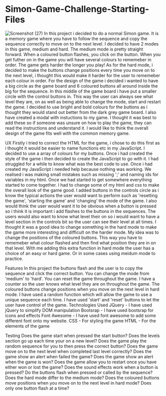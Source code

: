 # Simon-Game-Challenge-Starting-Files
![Screenshot (27)](https://github.com/sagar5771/Simon-Game-Challenge-Starting-Files/assets/87871938/65b5d60b-f832-44a1-8282-933c3562fb19)
In this project i decided to do a normal Simon game. It is a memory game where you have to follow the sequence and copy the sequence correctly to move on to the next level. I decided to have 2 modes in this game, medium and hard. The medium mode is pretty straight forward. When a coloured button flashes, you click on the button. When you get futher on in the game you will have several colours to rememeber in order. The game gets harder the longer you play! As for the hard mode, i decided to make the buttons change positions every time you move on to the next level, i thought this would make it harder for the user to rememeber each colour in order. For the design of the game i decided i wanted to have a big circle as the game board and 6 coloured buttons all around inside the big for the sequence. In this middle of the game board i have put a smaller circle with the control buttons in. This way the user can always see what level they are, on as well as being able to change the mode, start and restart the game. I decided to use bright and bold colours for the buttons as i thought they would stand out better from the dark grey game board. I also have created a modal with instuctions to my game. I thought it was best to add these so if someone was unsure on how to play the game, they can read the instructions and understand it. I would like to think the overall design of the game fits well with the common memory game.

UX
Firstly i tried to correct the HTML for the game, i chose to do this first as i thought it would be easier to name functions etc in my JavaScript. I decided to use a array of colours for my buttons. Once i had created the style of the game i then decided to create the JavaScript to go with it. I had struggled for a while to know what was the best code to use. Once i had created my JavaScript i needed help because nothing was working. We realised i was making small mistakes such as missing ';' and naming ids for variables in my html. Once we had started to get somewhere everything started to come together. I had to change some of my html and css to make the overall look of the game good. I added buttons in the controls circle as i know the typical actions the user would want to perform such as 'resetting the game', 'starting the game' and 'changing' the mode of the game. I also would think the user would want it to be obvious when a button is pressed so i think it is important i add flashes to the buttons in the sequences. The users would also want to know what level their on so i would want to have a level section in the controls bit so the user can see their level at all times. I thought it was a good idea to change something in the hard mode to make the game more interesting and difficult on the harder mode. My idea was to change the positions of the coloured buttons. This way you have to rememeber what colour flashed and then find what position they are in on that level. With me adding this extra function in hard mode the user has a choice of an easy or hard game. Or in some cases using meidum mode to practice.

Features
In this project the buttons flash and the user is to copy the sequence and click the correct button.
You can change the mode from 'medium' to 'hard'.
You can reset the game throughout the game.
I have a counter so the user knows what level they are on throughout the game.
The coloured buttons change positions when you move on the next level in hard mode.
I have used a random function which will allow the game to use a unique sequence each time.
I have used 'start' and 'reset' buttons to let the user have control of the game.
Technologies Used
JQuery - I have used jQuery to simplify DOM manipulation Bootsrap - I have used bootsrap for icons and effects Font Awesome - I have used font awesome to add some different font onto my website. CSS - For styling the game HTML - For the elements of the game

Testing
Does the game start when pressed the start button?
Does the levels section go up each time your on a new level?
Does the game play the random sequence for you to then press the correct button?
Does the game move on to the next level when completed last level correctly?
Does the game show an alert when failed the game?
Does the game show an alert when the game is won?
Does the game allow you to restart once you have either won or lost the game?
Does the sound effects work when a button is pressed?
Do the buttons flash when pressed or called by the sequence?
Does the hard mode differ to the medium mode?
Does the coloured buttons move positions when you move on to the next level in hard mode?
Does only one button flash at a time?
